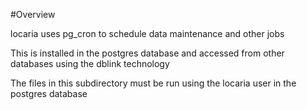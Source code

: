 #Overview

locaria uses pg_cron to schedule data maintenance and other jobs

This is installed in the postgres database and accessed from other databases using the dblink technology

The files in this subdirectory must be run using the locaria user in the postgres database
